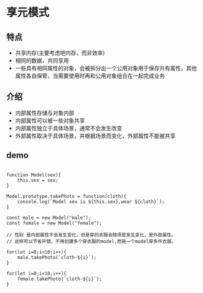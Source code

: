 # 享元模式

## 特点

- 共享内存(主要考虑吧内存，而非效率)
- 相同的数据，共同享用
- 一些具有相同属性的对象，会被拆分出一个公用对象用于保存共有属性，其他属性各自保管，当需要使用时再和公用对象组合在一起完成业务

## 介绍

- 内部属性存储与对象内部
- 内部属性可以被一些对象共享
- 内部属性独立于具体场景，通常不会发生改变
- 外部属性取决于具体场景，并根据场景而变化，外部属性不能被共享

## demo

```language=javascript

function Model(sex){
    this.sex = sex;
}

Model.prototype.takePhoto = function(cloth){
    console.log(`Model sex is ${this.sex},wear ${cloth}`);
}

const male = new Model("male");
const female = new Model("female");

// 性别 是内部属性不会发生变化，但是穿的衣服会随场景发生变化，是外部属性。
// 这样可以节省开销，不用创建多个穿衣服的model,而是一个model穿多件衣服。

for(let i=0;i<10;i++){
    male.takePhoto(`cloth-${i}`);
}

for(let i=0;i<10;i++){
    female.takePhoto(`cloth-${i}`);
}



```
